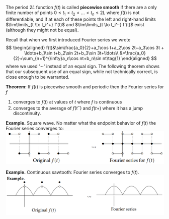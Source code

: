 The period $2L$ function $f(t)$ is called **piecewise smooth** if there are a only finite number of points $0 \leq t_1 < t_2 < \ldots < t_n ≤ 2L$ where $f(t)$ is not
differentiable, and if at each of these points the left and right-hand limits $\lim\limits_{t \to t_i^+} f'(t)$ and $\lim\limits_{t \to t_i^-} f'(t)$ exist (although they might not be equal).

Recall that when we first introduced Fourier series we wrote
$$
\begin{aligned}
f(t)&\sim\frac{a_0}{2}+a_1\cos t+a_2\cos 2t+a_3\cos 3t + \ldots+b_1\sin t+b_2\sin 2t+b_3\sin 3t+\ldots\\
&=\frac{a_0}{2}+\sum_{n=1}^{\infty}a_n\cos nt+b_n\sin nt\tag{1}
\end{aligned}
$$
where we used '∼' instead of an equal sign. The following theorem shows that our subsequent use of an equal sign, while not technically correct, is close enough to be warranted.

**Theorem:** If $f(t)$ is piecewise smooth and periodic then the Fourier series for $f$
1. converges to $f(t)$ at values of $t$ where $f$ is continuous
2. converges to the average of $f(t^-)$ and $f(t+)$ where it has a jump discontinuity.

**Example.** Square wave. No matter what the endpoint behavior of $f(t)$ the Fourier series converges to:  
![](pic230501.png)

**Example.** Continuous sawtooth: Fourier series converges to $f(t)$.  
![](pic230502.png)
